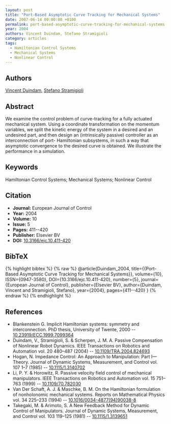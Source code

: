 ```yaml
---
layout: post
title: "Port-Based Asymptotic Curve Tracking for Mechanical Systems"
date: 2007-06-14 00:00:00 +0100
permalink: port-based-asymptotic-curve-tracking-for-mechanical-systems
year: 2004
authors: Vincent Duindam, Stefano Stramigioli
category: articles
tags:
  - Hamiltonian Control Systems
  - Mechanical Systems
  - Nonlinear Control
---
```

 
## Authors
[Vincent Duindam](authors/vincent-duindam), [Stefano Stramigioli](authors/stefano-stramigioli)
 
## Abstract
We examine the control problem of curve-tracking for a fully actuated mechanical system. Using a coordinate transformation on the momentum variables, we split the kinetic energy of the system in a desired and an undesired part, and then design an (intrinsically passive) controller as an interconnection of port- Hamiltonian subsystems, in such a way that asymptotic convergence to the desired curve is obtained. We illustrate the performance in a simulation.
 
## Keywords
Hamiltonian Control Systems; Mechanical Systems; Nonlinear Control
 
## Citation
- **Journal:** European Journal of Control
- **Year:** 2004
- **Volume:** 10
- **Issue:** 5
- **Pages:** 411--420
- **Publisher:** Elsevier BV
- **DOI:** [10.3166/ejc.10.411-420](https://doi.org/10.3166/ejc.10.411-420)
 
## BibTeX
{% highlight bibtex %}
{% raw %}
@article{Duindam_2004,
  title={{Port-Based Asymptotic Curve Tracking for Mechanical Systems}},
  volume={10},
  ISSN={0947-3580},
  DOI={10.3166/ejc.10.411-420},
  number={5},
  journal={European Journal of Control},
  publisher={Elsevier BV},
  author={Duindam, Vincent and Stramigioli, Stefano},
  year={2004},
  pages={411--420}
}
{% endraw %}
{% endhighlight %}
 
## References
- Blankenstein G. Implicit Hamiltonian systems: symmetry and interconnection. PhD thesis, University of Twente, 2000 -- [10.23919/ECC.1999.7099364](https://doi.org/10.23919/ECC.1999.7099364)
- Duindam, V., Stramigioli, S. & Scherpen, J. M. A. Passive Compensation of Nonlinear Robot Dynamics. IEEE Transactions on Robotics and Automation vol. 20 480–487 (2004) -- [10.1109/TRA.2004.824693](https://doi.org/10.1109/TRA.2004.824693)
- Hogan, N. Impedance Control: An Approach to Manipulation: Part I—Theory. Journal of Dynamic Systems, Measurement, and Control vol. 107 1–7 (1985) -- [10.1115/1.3140702](https://doi.org/10.1115/1.3140702)
- Li, P. Y. & Horowitz, R. Passive velocity field control of mechanical manipulators. IEEE Transactions on Robotics and Automation vol. 15 751–763 (1999) -- [10.1109/70.782030](https://doi.org/10.1109/70.782030)
- Van Der Schaft, A. J. & Maschke, B. M. On the Hamiltonian formulation of nonholonomic mechanical systems. Reports on Mathematical Physics vol. 34 225–233 (1994) -- [10.1016/0034-4877(94)90038-8](https://doi.org/10.1016/0034-4877(94)90038-8)
- Takegaki, M. & Arimoto, S. A New Feedback Method for Dynamic Control of Manipulators. Journal of Dynamic Systems, Measurement, and Control vol. 103 119–125 (1981) -- [10.1115/1.3139651](https://doi.org/10.1115/1.3139651)

